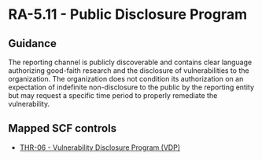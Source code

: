# RA-5.11 - Public Disclosure Program
## Guidance
The reporting channel is publicly discoverable and contains clear language authorizing good-faith research and the disclosure of vulnerabilities to the organization. The organization does not condition its authorization on an expectation of indefinite non-disclosure to the public by the reporting entity but may request a specific time period to properly remediate the vulnerability.
## Mapped SCF controls
- [THR-06 - Vulnerability Disclosure Program (VDP)](../scf/thr-06-vulnerabilitydisclosureprogram(vdp).md)